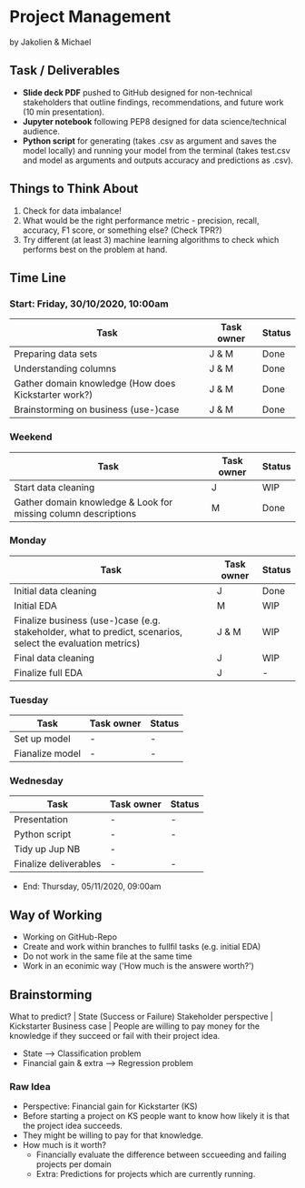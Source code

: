 # Project Management
by Jakolien & Michael

## Task / Deliverables
* **Slide deck PDF** pushed to GitHub designed for non-technical stakeholders that outline findings, recommendations, and future work (10 min presentation). 
* **Jupyter notebook** following PEP8 designed for data science/technical audience.
* **Python script** for generating (takes .csv as argument and saves the model locally)  and running your model from the terminal (takes test.csv and model as arguments and outputs accuracy and predictions as .csv). 

## Things to Think About
1. Check for data imbalance! 
2. What would be the right performance metric - precision, recall, accuracy, F1 score, or something else? (Check TPR?)
3. Try different (at least 3) machine learning algorithms to check which performs best on the problem at hand.

## Time Line

### Start: Friday, 30/10/2020, 10:00am

Task | Task owner | Status
---- | ---------- | ------
Preparing data sets | J & M | Done
Understanding columns | J & M | Done
Gather domain knowledge (How does Kickstarter work?) | J & M | Done
Brainstorming on business (use-)case | J & M | Done

### Weekend

Task | Task owner | Status
---- | ---------- | ------
Start data cleaning | J | WIP
Gather domain knowledge & Look for missing column descriptions | M | Done

### Monday
Task | Task owner | Status
---- | ---------- | ------
Initial data cleaning | J | Done
Initial EDA | M | WIP
Finalize business (use-)case (e.g. stakeholder, what to predict, scenarios, select the evaluation metrics) | J & M | WIP
Final data cleaning | J | WIP
Finalize full EDA | J | -

### Tuesday
Task | Task owner | Status
---- | ---------- | ------
Set up model | - | -
Fianalize model | - | -

### Wednesday
Task | Task owner | Status
---- | ---------- | ------
Presentation | - | - 
Python script | - | -
Tidy up Jup NB | - |
Finalize deliverables | - | -
* End: Thursday, 05/11/2020, 09:00am

## Way of Working

* Working on GitHub-Repo
* Create and work within branches to fullfil tasks (e.g. initial EDA)
* Do not work in the same file at the same time
* Work in an econimic way ('How much is the answere worth?')

## Brainstorming

What to predict? | State (Success or Failure)
Stakeholder perspective | Kickstarter
Business case | People are willing to pay money for the knowledge if they succeed or fail with their project idea.

* State --> Classification problem
* Financial gain & extra --> Regression problem

### Raw Idea

* Perspective: Financial gain for Kickstarter (KS)
* Before starting a project on KS people want to know how likely it is that the project idea succeeds.
* They might be willing to pay for that knowledge.
* How much is it worth?
    * Financially evaluate the difference between sccueeding and failing projects per domain
    * Extra: Predictions for projects which are currently running.